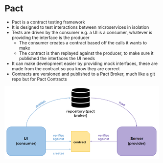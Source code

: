 # Pact
* Pact is a contract testing framework
* It is designed to test interactions between microservices in isolation
* Tests are driven by the consumer e.g. a UI is a consumer, whatever is providing the interface is the producer
    * The consumer creates a contract based off the calls it wants to make
    * The contract is then replayed against the producer, to make sure it published the interfaces the UI needs 
* It can make development easier by providing mock interfaces, these are made from the contract so you know they are correct
* Contracts are versioned and published to a Pact Broker, much like a git repo but for Pact Contracts

![ContractTesting](images/ContractTesting.png)